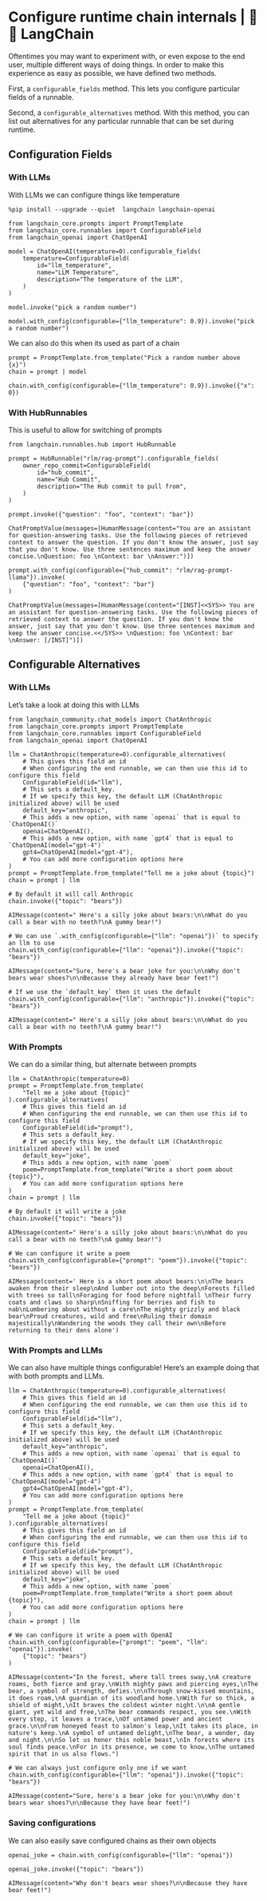 # Configure runtime chain internals | 🦜️🔗 LangChain
Oftentimes you may want to experiment with, or even expose to the end user, multiple different ways of doing things. In order to make this experience as easy as possible, we have defined two methods.

First, a `configurable_fields` method. This lets you configure particular fields of a runnable.

Second, a `configurable_alternatives` method. With this method, you can list out alternatives for any particular runnable that can be set during runtime.

Configuration Fields[​](#configuration-fields "Direct link to Configuration Fields")
------------------------------------------------------------------------------------

### With LLMs[​](#with-llms "Direct link to With LLMs")

With LLMs we can configure things like temperature

```
%pip install --upgrade --quiet  langchain langchain-openai

```


```
from langchain_core.prompts import PromptTemplate
from langchain_core.runnables import ConfigurableField
from langchain_openai import ChatOpenAI

model = ChatOpenAI(temperature=0).configurable_fields(
    temperature=ConfigurableField(
        id="llm_temperature",
        name="LLM Temperature",
        description="The temperature of the LLM",
    )
)

```


```
model.invoke("pick a random number")

```


```
model.with_config(configurable={"llm_temperature": 0.9}).invoke("pick a random number")

```


We can also do this when its used as part of a chain

```
prompt = PromptTemplate.from_template("Pick a random number above {x}")
chain = prompt | model

```


```
chain.with_config(configurable={"llm_temperature": 0.9}).invoke({"x": 0})

```


### With HubRunnables[​](#with-hubrunnables "Direct link to With HubRunnables")

This is useful to allow for switching of prompts

```
from langchain.runnables.hub import HubRunnable

```


```
prompt = HubRunnable("rlm/rag-prompt").configurable_fields(
    owner_repo_commit=ConfigurableField(
        id="hub_commit",
        name="Hub Commit",
        description="The Hub commit to pull from",
    )
)

```


```
prompt.invoke({"question": "foo", "context": "bar"})

```


```
ChatPromptValue(messages=[HumanMessage(content="You are an assistant for question-answering tasks. Use the following pieces of retrieved context to answer the question. If you don't know the answer, just say that you don't know. Use three sentences maximum and keep the answer concise.\nQuestion: foo \nContext: bar \nAnswer:")])

```


```
prompt.with_config(configurable={"hub_commit": "rlm/rag-prompt-llama"}).invoke(
    {"question": "foo", "context": "bar"}
)

```


```
ChatPromptValue(messages=[HumanMessage(content="[INST]<<SYS>> You are an assistant for question-answering tasks. Use the following pieces of retrieved context to answer the question. If you don't know the answer, just say that you don't know. Use three sentences maximum and keep the answer concise.<</SYS>> \nQuestion: foo \nContext: bar \nAnswer: [/INST]")])

```


Configurable Alternatives[​](#configurable-alternatives "Direct link to Configurable Alternatives")
---------------------------------------------------------------------------------------------------

### With LLMs[​](#with-llms-1 "Direct link to With LLMs")

Let’s take a look at doing this with LLMs

```
from langchain_community.chat_models import ChatAnthropic
from langchain_core.prompts import PromptTemplate
from langchain_core.runnables import ConfigurableField
from langchain_openai import ChatOpenAI

```


```
llm = ChatAnthropic(temperature=0).configurable_alternatives(
    # This gives this field an id
    # When configuring the end runnable, we can then use this id to configure this field
    ConfigurableField(id="llm"),
    # This sets a default_key.
    # If we specify this key, the default LLM (ChatAnthropic initialized above) will be used
    default_key="anthropic",
    # This adds a new option, with name `openai` that is equal to `ChatOpenAI()`
    openai=ChatOpenAI(),
    # This adds a new option, with name `gpt4` that is equal to `ChatOpenAI(model="gpt-4")`
    gpt4=ChatOpenAI(model="gpt-4"),
    # You can add more configuration options here
)
prompt = PromptTemplate.from_template("Tell me a joke about {topic}")
chain = prompt | llm

```


```
# By default it will call Anthropic
chain.invoke({"topic": "bears"})

```


```
AIMessage(content=" Here's a silly joke about bears:\n\nWhat do you call a bear with no teeth?\nA gummy bear!")

```


```
# We can use `.with_config(configurable={"llm": "openai"})` to specify an llm to use
chain.with_config(configurable={"llm": "openai"}).invoke({"topic": "bears"})

```


```
AIMessage(content="Sure, here's a bear joke for you:\n\nWhy don't bears wear shoes?\n\nBecause they already have bear feet!")

```


```
# If we use the `default_key` then it uses the default
chain.with_config(configurable={"llm": "anthropic"}).invoke({"topic": "bears"})

```


```
AIMessage(content=" Here's a silly joke about bears:\n\nWhat do you call a bear with no teeth?\nA gummy bear!")

```


### With Prompts[​](#with-prompts "Direct link to With Prompts")

We can do a similar thing, but alternate between prompts

```
llm = ChatAnthropic(temperature=0)
prompt = PromptTemplate.from_template(
    "Tell me a joke about {topic}"
).configurable_alternatives(
    # This gives this field an id
    # When configuring the end runnable, we can then use this id to configure this field
    ConfigurableField(id="prompt"),
    # This sets a default_key.
    # If we specify this key, the default LLM (ChatAnthropic initialized above) will be used
    default_key="joke",
    # This adds a new option, with name `poem`
    poem=PromptTemplate.from_template("Write a short poem about {topic}"),
    # You can add more configuration options here
)
chain = prompt | llm

```


```
# By default it will write a joke
chain.invoke({"topic": "bears"})

```


```
AIMessage(content=" Here's a silly joke about bears:\n\nWhat do you call a bear with no teeth?\nA gummy bear!")

```


```
# We can configure it write a poem
chain.with_config(configurable={"prompt": "poem"}).invoke({"topic": "bears"})

```


```
AIMessage(content=' Here is a short poem about bears:\n\nThe bears awaken from their sleep\nAnd lumber out into the deep\nForests filled with trees so tall\nForaging for food before nightfall \nTheir furry coats and claws so sharp\nSniffing for berries and fish to nab\nLumbering about without a care\nThe mighty grizzly and black bear\nProud creatures, wild and free\nRuling their domain majestically\nWandering the woods they call their own\nBefore returning to their dens alone')

```


### With Prompts and LLMs[​](#with-prompts-and-llms "Direct link to With Prompts and LLMs")

We can also have multiple things configurable! Here’s an example doing that with both prompts and LLMs.

```
llm = ChatAnthropic(temperature=0).configurable_alternatives(
    # This gives this field an id
    # When configuring the end runnable, we can then use this id to configure this field
    ConfigurableField(id="llm"),
    # This sets a default_key.
    # If we specify this key, the default LLM (ChatAnthropic initialized above) will be used
    default_key="anthropic",
    # This adds a new option, with name `openai` that is equal to `ChatOpenAI()`
    openai=ChatOpenAI(),
    # This adds a new option, with name `gpt4` that is equal to `ChatOpenAI(model="gpt-4")`
    gpt4=ChatOpenAI(model="gpt-4"),
    # You can add more configuration options here
)
prompt = PromptTemplate.from_template(
    "Tell me a joke about {topic}"
).configurable_alternatives(
    # This gives this field an id
    # When configuring the end runnable, we can then use this id to configure this field
    ConfigurableField(id="prompt"),
    # This sets a default_key.
    # If we specify this key, the default LLM (ChatAnthropic initialized above) will be used
    default_key="joke",
    # This adds a new option, with name `poem`
    poem=PromptTemplate.from_template("Write a short poem about {topic}"),
    # You can add more configuration options here
)
chain = prompt | llm

```


```
# We can configure it write a poem with OpenAI
chain.with_config(configurable={"prompt": "poem", "llm": "openai"}).invoke(
    {"topic": "bears"}
)

```


```
AIMessage(content="In the forest, where tall trees sway,\nA creature roams, both fierce and gray.\nWith mighty paws and piercing eyes,\nThe bear, a symbol of strength, defies.\n\nThrough snow-kissed mountains, it does roam,\nA guardian of its woodland home.\nWith fur so thick, a shield of might,\nIt braves the coldest winter night.\n\nA gentle giant, yet wild and free,\nThe bear commands respect, you see.\nWith every step, it leaves a trace,\nOf untamed power and ancient grace.\n\nFrom honeyed feast to salmon's leap,\nIt takes its place, in nature's keep.\nA symbol of untamed delight,\nThe bear, a wonder, day and night.\n\nSo let us honor this noble beast,\nIn forests where its soul finds peace.\nFor in its presence, we come to know,\nThe untamed spirit that in us also flows.")

```


```
# We can always just configure only one if we want
chain.with_config(configurable={"llm": "openai"}).invoke({"topic": "bears"})

```


```
AIMessage(content="Sure, here's a bear joke for you:\n\nWhy don't bears wear shoes?\n\nBecause they have bear feet!")

```


### Saving configurations[​](#saving-configurations "Direct link to Saving configurations")

We can also easily save configured chains as their own objects

```
openai_joke = chain.with_config(configurable={"llm": "openai"})

```


```
openai_joke.invoke({"topic": "bears"})

```


```
AIMessage(content="Why don't bears wear shoes?\n\nBecause they have bear feet!")

```

